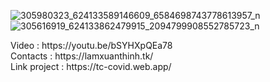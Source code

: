 ![305980323_624133589146609_6584698743778613957_n](https://user-images.githubusercontent.com/94306642/209430159-700f8a4b-3299-4cb6-8715-e9479adad984.JPG)
![305616919_624133862479915_2094799908552785723_n](https://user-images.githubusercontent.com/94306642/209430180-85376faa-c33e-49f1-ae26-980c4974d9f8.JPG)

<div>Video : https://youtu.be/bSYHXpQEa78</div>
<div>Contacts : https://lamxuanthinh.tk/</div>
<div>Link project : https://tc-covid.web.app/</div>



